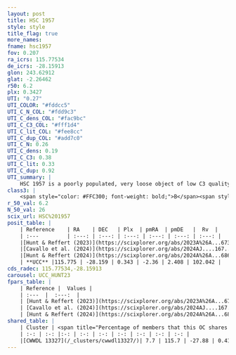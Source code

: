 ```yaml
---
layout: post
title: HSC 1957
style: style
title_flag: true
more_names: 
fname: hsc1957
fov: 0.207
ra_icrs: 115.77534
de_icrs: -28.15913
glon: 243.62912
glat: -2.26462
r50: 6.2
plx: 0.3427
UTI: "0.27"
UTI_COLOR: "#fddcc5"
UTI_C_N_COL: "#fdd9c3"
UTI_C_dens_COL: "#fac9bc"
UTI_C_C3_COL: "#fff1d4"
UTI_C_lit_COL: "#fee8cc"
UTI_C_dup_COL: "#add7c0"
UTI_C_N: 0.26
UTI_C_dens: 0.19
UTI_C_C3: 0.38
UTI_C_lit: 0.33
UTI_C_dup: 0.92
UTI_summary: |
    HSC 1957 is a poorly populated, very loose object of low C3 quality. It was recently reported in the literature.<br><br>This is very likely a unique object, which shares a very small percentage of members with at least one previously reported entry.
class3: |
    <span style="color: #FFC300; font-weight: bold;">B</span><span style="color: red; font-weight: bold;">C</span>
r_50_val: 6.2
N_50_val: 26
scix_url: HSC%201957
posit_table: |
    | Reference    | RA    | DEC   | Plx  | pmRA  | pmDE   |  Rv  |
    | :---         | :---: | :---: | :---: | :---: | :---: | :---: |
    |[Hunt & Reffert (2023)](https://scixplorer.org/abs/2023A%26A...673A.114H) | 115.798 | -28.173 | 0.337 | -2.378 | 2.406 | 102.017 |
    |[Cavallo et al. (2024)](https://scixplorer.org/abs/2024AJ....167...12C) | 115.746 | -28.185 | 0.336 | -- | -- | -- |
    |[Hunt & Reffert (2024)](https://scixplorer.org/abs/2024A%26A...686A..42H) | 115.798 | -28.173 | 0.337 | -2.378 | 2.406 | 102.017 |
    | **UCC** |115.775 | -28.159 | 0.343 | -2.36 | 2.408 | 102.042 | 
cds_radec: 115.77534,-28.15913
carousel: UCC_HUNT23
fpars_table: |
    | Reference |  Values |
    | :---  |  :---:  |
    | [Hunt & Reffert (2023)](https://scixplorer.org/abs/2023A%26A...673A.114H) | `AV50=1.533, diffAV50=2.242, MOD50=12.082, logAge50=8.217` |
    | [Cavallo et al. (2024)](https://scixplorer.org/abs/2024AJ....167...12C) | `AV50=1.76, dMod50=12.31, logAge50=7.99, [Fe/H]50=0.2` |
    | [Hunt & Reffert (2024)](https://scixplorer.org/abs/2024A%26A...686A..42H) | `MassJ=346.756` |
shared_table: |
    | Cluster | <span title="Percentage of members that this OC shares with the ones listed">%</span>   | RA   | DEC   | Plx   | pmRA  | pmDE  | Rv | UTI |
    | :-: | :-: |:-: | :-: | :-: | :-: | :-: | :-: | :-: |
    |[CWWDL 13327](/_clusters/cwwdl13327/)| 7.7 | 115.7 | -27.88 | 0.41 | -2.27 | 2.27 | -- |0.06 |
---
```


